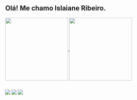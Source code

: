## Olá! Me chamo Islaiane Ribeiro.

<!--

- 🔭 I’m currently working on ...
- 🌱 I’m currently learning ...
- 👯 I’m looking to collaborate on ...
- 🤔 I’m looking for help with ...
- 💬 Ask me about ...
- 📫 How to reach me: ...
- 😄 Pronouns: ...
- ⚡ Fun fact: ...
-->

<div>
  <a href="https://github.com/islaianeribeiro/github-readme-stats">
    <img height=200 align="center" src="https://github-readme-stats.vercel.app/api?username=islaianeribeiro&theme=dracula&show_icons=true&icon_color=6757a3&title_color=6757a3&bg_color=000" />
  </a>
  <a href="https://github.com/islaianeribeiro/convoychat">
    <img height=200 align="center" src="https://github-readme-stats.vercel.app/api/top-langs?username=islaianeribeiro&layout=compact&langs_count=8&card_width=320&theme=dracula&title_color=6757a3&bg_color=000" />
  </a>
</div>

##
<div> 
  <a href="https://www.instagram.com/_islaianeribeiro?igsh=MWUzaGVwazJvcW44bw==" target="_blank"><img src="https://img.shields.io/badge/-Instagram-%23E4405F?style=for-the-badge&logo=instagram&logoColor=white" target="_blank"></a>
  <a href = "mailto:islaiane.lribeiro@gmail.com"><img src="https://img.shields.io/badge/-Gmail-%23333?style=for-the-badge&logo=gmail&logoColor=white" target="_blank"></a>
  <a href="https://www.linkedin.com/in/islaianeribeiro" target="_blank"><img src="https://img.shields.io/badge/-LinkedIn-%230077B5?style=for-the-badge&logo=linkedin&logoColor=white" target="_blank"></a> 
</div>


